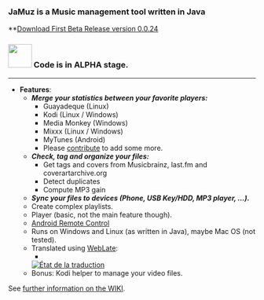 ### **JaMuz** is a **Music management** tool written in Java

**[Download First Beta Release version 0.0.24](https://github.com/phramusca/JaMuz/releases/download/0.0.24/JaMuz_v0.0.24_Alpha.7z) 

### <img src="https://github.com/phramusca/JaMuz/blob/master/data/icon/tag/Problème.jpg" width="48"> Code is in ALPHA stage.
_________________________________________________________________________________
* **Features**:
  * ***Merge your statistics between your favorite players:***
    * Guayadeque (Linux)
    * Kodi (Linux / Windows)
    * Media Monkey (Windows)
    * Mixxx (Linux / Windows)
    * MyTunes (Android)
    * Please [contribute](CONTRIBUTING.md) to add some more.
  * ***Check, tag and organize your files:***
    * Get tags and covers from Musicbrainz, last.fm and coverartarchive.org
    * Detect duplicates
    * Compute MP3 gain
  * ***Sync your files to devices (Phone, USB Key/HDD, MP3 player, ...).***
  * Create complex playlists.
  * Player (basic, not the main feature though).
  * [Android Remote Control](https://github.com/phramusca/JaMuz-Remote)
  * Runs on Windows and Linux (as written in Java), maybe Mac OS (not tested).
  * Translated using [WebLate](https://hosted.weblate.org/engage/jamuz/):
    * <a href="https://hosted.weblate.org/engage/jamuz/?utm_source=widget">
    <img src="https://hosted.weblate.org/widgets/jamuz/-/multi-auto.svg" alt="État de la traduction" />
    </a>
  * Bonus: Kodi helper to manage your video files.

See [further information on the WIKI](https://github.com/phramusca/JaMuz/wiki).
